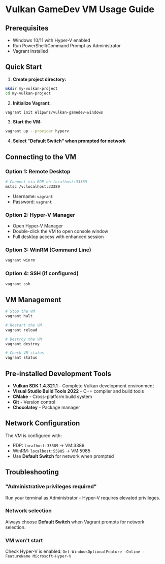 # Vulkan GameDev VM Usage Guide

## Prerequisites
- Windows 10/11 with Hyper-V enabled
- Run PowerShell/Command Prompt as Administrator
- Vagrant installed

## Quick Start

1. **Create project directory:**
```bash
mkdir my-vulkan-project
cd my-vulkan-project
```

2. **Initialize Vagrant:**
```bash
vagrant init elipwns/vulkan-gamedev-windows
```

3. **Start the VM:**
```bash
vagrant up --provider hyperv
```

4. **Select "Default Switch" when prompted for network**

## Connecting to the VM

### Option 1: Remote Desktop
```bash
# Connect via RDP on localhost:33389
mstsc /v:localhost:33389
```
- Username: `vagrant`
- Password: `vagrant`

### Option 2: Hyper-V Manager
- Open Hyper-V Manager
- Double-click the VM to open console window
- Full desktop access with enhanced session

### Option 3: WinRM (Command Line)
```bash
vagrant winrm
```

### Option 4: SSH (if configured)
```bash
vagrant ssh
```

## VM Management

```bash
# Stop the VM
vagrant halt

# Restart the VM
vagrant reload

# Destroy the VM
vagrant destroy

# Check VM status
vagrant status
```

## Pre-installed Development Tools

- **Vulkan SDK 1.4.321.1** - Complete Vulkan development environment
- **Visual Studio Build Tools 2022** - C++ compiler and build tools
- **CMake** - Cross-platform build system
- **Git** - Version control
- **Chocolatey** - Package manager

## Network Configuration

The VM is configured with:
- RDP: `localhost:33389` → VM:3389
- WinRM: `localhost:55985` → VM:5985
- Use **Default Switch** for network when prompted

## Troubleshooting

### "Administrative privileges required"
Run your terminal as Administrator - Hyper-V requires elevated privileges.

### Network selection
Always choose **Default Switch** when Vagrant prompts for network selection.

### VM won't start
Check Hyper-V is enabled: `Get-WindowsOptionalFeature -Online -FeatureName Microsoft-Hyper-V`